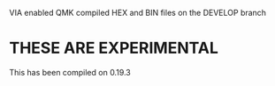 VIA enabled QMK compiled HEX and BIN files on the DEVELOP branch

# THESE ARE EXPERIMENTAL 

 This has been compiled on 0.19.3
